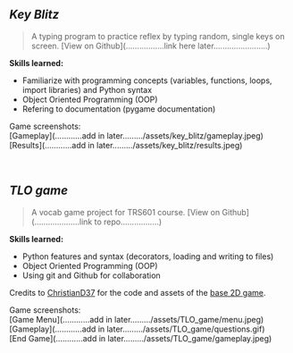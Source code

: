 ## _Key Blitz_

> A typing program to practice reflex by typing random, single keys on screen. [View on Github](.................link here later........................)<br/>

**Skills learned:**
- Familiarize with programming concepts (variables, functions, loops, import libraries) and Python syntax
- Object Oriented Programming (OOP)
- Refering to documentation (pygame documentation)
  
Game screenshots:<br/>
[Gameplay](............add in later........./assets/key_blitz/gameplay.jpeg)<br/>
[Results](............add in later........./assets/key_blitz/results.jpeg)<br/>

<br/>

## _TLO game_

> A vocab game project for TRS601 course. [View on Github](....................link to repo.................)<br/>

**Skills learned:**
- Python features and syntax (decorators, loading and writing to files)
- Object Oriented Programming (OOP)
- Using git and Github for collaboration

Credits to [ChristianD37](https://github.com/ChristianD37) for the code and assets of the [base 2D game](https://github.com/ChristianD37/YoutubeTutorials/tree/master/Game%20States).<br/>

Game screenshots:<br/>
[Game Menu](............add in later........./assets/TLO_game/menu.jpeg)<br/>
[Gameplay](............add in later........./assets/TLO_game/questions.gif)<br/>
[End Game](............add in later........./assets/TLO_game/gameplay.jpeg)<br/>
